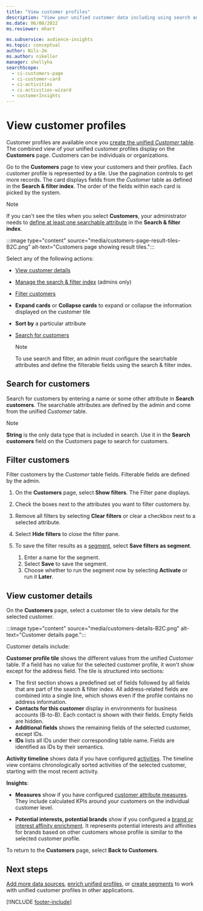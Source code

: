 ```yaml
---
title: "View customer profiles"
description: "View your unified customer data including using search and filter"
ms.date: 06/08/2022
ms.reviewer: mhart

ms.subservice: audience-insights
ms.topic: conceptual
author: Nils-2m
ms.author: nikeller
manager: shellyha
searchScope: 
  - ci-customers-page
  - ci-customer-card
  - ci-activities
  - ci-activities-wizard
  - customerInsights
---
```


# View customer profiles

Customer profiles are available once you [create the unified *Customer* table](data-unification.md). The combined view of your unified customer profiles display on the **Customers** page. Customers can be individuals or organizations.

Go to the **Customers** page to view your customers and their profiles. Each customer profile is represented by a tile. Use the pagination controls to get more records. The card displays fields from the *Customer* table as defined in the **Search & filter index**. The order of the fields within each card is picked by the system.

> [!NOTE]
> If you can't see the tiles when you select **Customers**, your administrator needs to [define at least one searchable attribute](search-filter-index.md) in the **Search & filter index**.

:::image type="content" source="media/customers-page-result-tiles-B2C.png" alt-text="Customers page showing result tiles.":::

Select any of the following actions:
- [View customer details](#view-customer-details)
- [Manage the search & filter index](search-filter-index.md) (admins only)
- [Filter customers](#filter-customers)
- **Expand cards** or **Collapse cards** to expand or collapse the information displayed on the customer tile
- **Sort by** a particular attribute
- [Search for customers](#search-for-customers)

  > [!NOTE]
  > To use search and filter, an admin must configure the searchable attributes and define the filterable fields using the search & filter index.

## Search for customers

Search for customers by entering a name or some other attribute in **Search customers**. The searchable attributes are defined by the admin and come from the unified *Customer* table.

> [!NOTE]
> **String** is the only data type that is included in search. Use it in the **Search customers** field on the Customers page to search for customers.

## Filter customers

Filter customers by the *Customer* table fields. Filterable fields are defined by the admin.

1. On the **Customers** page, select **Show filters**. The Filter pane displays.

1. Check the boxes next to the attributes you want to filter customers by.

1. Remove all filters by selecting **Clear filters** or clear a checkbox next to a selected attribute.

1. Select **Hide filters** to close the filter pane.

1. To save the filter results as a [segment](segments.md), select **Save filters as segment**.
   1. Enter a name for the segment.
   1. Select **Save** to save the segment.
   1. Choose whether to run the segment now by selecting **Activate** or run it **Later**.

## View customer details

On the **Customers** page, select a customer tile to view details for the selected customer.

:::image type="content" source="media/customers-details-B2C.png" alt-text="Customer details page.":::

Customer details include:

**Customer profile tile** shows the different values from the unified *Customer* table. If a field has no value for the selected customer profile, it won't show except for the address field. The tile is structured into sections:

- The first section shows a predefined set of fields followed by all fields that are part of the search & filter index. All address-related fields are combined into a single line, which shows even if the profile contains no address information.
- **Contacts for this customer** display in environments for business accounts (B-to-B). Each contact is shown with their fields. Empty fields are hidden.
- **Additional fields** shows the remaining fields of the selected customer, except IDs.
- **IDs** lists all IDs under their corresponding table name. Fields are identified as IDs by their semantics.

**Activity timeline** shows data if you have configured [activities](activities.md). The timeline view contains chronologically sorted activities of the selected customer, starting with the most recent activity.

**Insights**:

- **Measures** show if you have configured [customer attribute measures](measures.md). They include calculated KPIs around your customers on the individual customer level.

- **Potential interests, potential brands** show if you configured a [brand or interest affinity enrichment](enrichment-microsoft.md). It represents potential interests and affinities for brands based on other customers whose profile is similar to the selected customer profile.

To return to the **Customers** page, select **Back to Customers**.

## Next steps

[Add more data sources](data-sources.md), [enrich unified profiles](enrichment-hub.md), or [create segments](segments.md) to work with unified customer profiles in other applications.

[!INCLUDE [footer-include](includes/footer-banner.md)]
